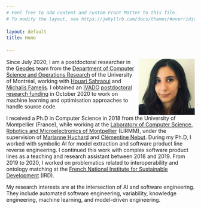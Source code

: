 ```yaml
---
# Feel free to add content and custom Front Matter to this file.
# To modify the layout, see https://jekyllrb.com/docs/themes/#overriding-theme-defaults

layout: default
title: Home

---
```

<img src="./photo.png" style="float: right;" width = "150px" />

Since July 2020, I am a postdoctoral researcher in the [Geodes](http://geodes.iro.umontreal.ca/fr/) team from the [Department of Computer Science and Operations Research](https://diro.umontreal.ca/english/home/) of the University of Montréal, working with [Houari Sahraoui](http://www.iro.umontreal.ca/~sahraouh/) and [Michalis Famelis](https://michalis.famelis.info/). I obtained an [IVADO](https://ivado.ca/en/) [postdoctoral research funding](https://ivado.ca/en/scholarships-and-grants/postdoctoral-research-funding/) in October 2020 to work on machine learning and optimisation approaches to handle source code.  

I received a Ph.D in Computer Science in 2018 from the University of Montpellier (France), while working at the [Laboratory of Computer Science, Robotics and Microelectronics of Montpellier](https://www.lirmm.fr/) (LIRMM), under the supervision of [Marianne Huchard](https://marianne-huchard.fr/) and [Clémentine Nebut](http://www.lirmm.fr/users/utilisateurs-lirmm/clementine-nebut). During my Ph.D, I worked with symbolic AI for model extraction and software product line reverse engineering. I continued this work with complex software product lines as a teaching and research assistant between 2018 and 2019. From 2019 to 2020, I worked on problematics related to interoperability and ontology matching at the  [French National Institute for Sustainable Development](https://www.ird.fr/) (IRD).  

My research interests are at the intersection of AI and software engineering. They include  automated software engineering, variability, knowledge engineering, machine learning, and model-driven engineering.
